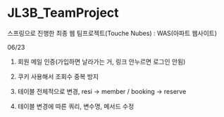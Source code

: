 # JL3B_TeamProject
스프링으로 진행한 최종 웹 팀프로젝트(Touche Nubes) : WAS(아파트 웹사이트)



06/23



1. 회원 메일 인증(가입하면 날라가는 거, 링크 안누르면 로그인 안됨)

2. 쿠키 사용해서 조회수 중복 방지

3. 테이블 전체적으로 변경, resi -> member / booking -> reserve

4. 테이블 변경에 따른 쿼리, 변수명, 메서드 수정

